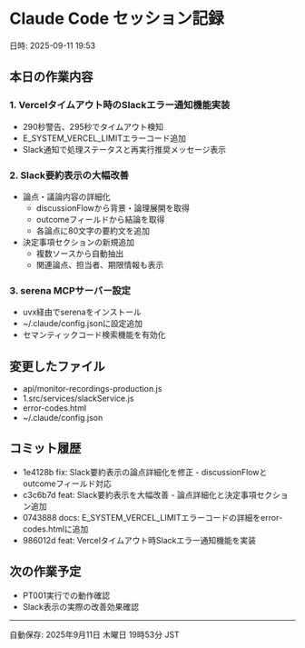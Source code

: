# Claude Code セッション記録
日時: 2025-09-11 19:53

## 本日の作業内容

### 1. Vercelタイムアウト時のSlackエラー通知機能実装
- 290秒警告、295秒でタイムアウト検知
- E_SYSTEM_VERCEL_LIMITエラーコード追加
- Slack通知で処理ステータスと再実行推奨メッセージ表示

### 2. Slack要約表示の大幅改善
- 論点・議論内容の詳細化
  - discussionFlowから背景・論理展開を取得
  - outcomeフィールドから結論を取得
  - 各論点に80文字の要約文を追加
- 決定事項セクションの新規追加
  - 複数ソースから自動抽出
  - 関連論点、担当者、期限情報も表示

### 3. serena MCPサーバー設定
- uvx経由でserenaをインストール
- ~/.claude/config.jsonに設定追加
- セマンティックコード検索機能を有効化

## 変更したファイル
- api/monitor-recordings-production.js
- 1.src/services/slackService.js
- error-codes.html
- ~/.claude/config.json

## コミット履歴
- 1e4128b fix: Slack要約表示の論点詳細化を修正 - discussionFlowとoutcomeフィールド対応
- c3c6b7d feat: Slack要約表示を大幅改善 - 論点詳細化と決定事項セクション追加
- 0743888 docs: E_SYSTEM_VERCEL_LIMITエラーコードの詳細をerror-codes.htmlに追加
- 986012d feat: Vercelタイムアウト時Slackエラー通知機能を実装

## 次の作業予定
- PT001実行での動作確認
- Slack表示の実際の改善効果確認

---
自動保存: 2025年9月11日 木曜日 19時53分 JST

